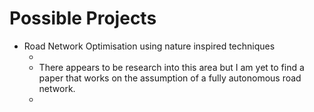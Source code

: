 # Possible Projects


- Road Network Optimisation using nature inspired techniques
	- [](./Li2019_Article_MitigatingRecurrentCongestionV.pdf)
	- There appears to be research into this area but I am yet to find a paper that works on the assumption of a fully autonomous road network.
	- 
